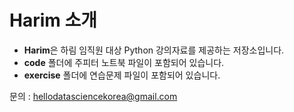 # Harim 소개

- **Harim**은 하림 임직원 대상 Python 강의자료를 제공하는 저장소입니다.
- **code** 폴더에 주피터 노트북 파일이 포함되어 있습니다.
- **exercise** 폴더에 연습문제 파일이 포함되어 있습니다.

문의 : hellodatasciencekorea@gmail.com
